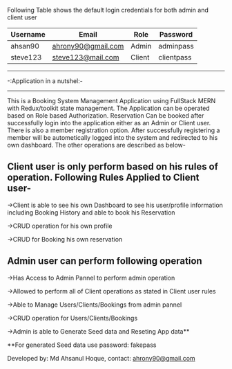 Following Table shows the default login credentials for both admin and client user

| Username | Email              | Role   | Password   |
| -------- | ------------------ | ------ | ---------- |
| ahsan90  | ahrony90@gmail.com | Admin  | adminpass  |
| steve123 | steve123@mail.com  | Client | clientpass |

---

-:Application in a nutshel:-

---

This is a Booking System Management Application using FullStack MERN with Redux/toolkit state management. The Application can be operated based on Role based Authorization. Reservation Can be booked after successfully login into the application either as an Admin or Client user. There is also a member registration option. After successfully registering a member will be autometically logged into the system and redirected to his own dashboard. The other operations are described as below-

## Client user is only perform based on his rules of operation. Following Rules Applied to Client user-

->Client is able to see his own Dashboard to see his user/profile information including Booking History and able to book his Reservation

->CRUD operation for his own profile

->CRUD for Booking his own reservation

## Admin user can perform following operation

->Has Access to Admin Pannel to perform admin operation

->Allowed to perform all of Client operations as stated in Client user rules

->Able to Manage Users/Clients/Bookings from admin pannel

->CRUD operation for Users/Clients/Bookings

->Admin is able to Generate Seed data and Reseting App data\*\*

\*\*For generated Seed data use password: fakepass

Developed by: Md Ahsanul Hoque, contact: ahrony90@gmail.com

